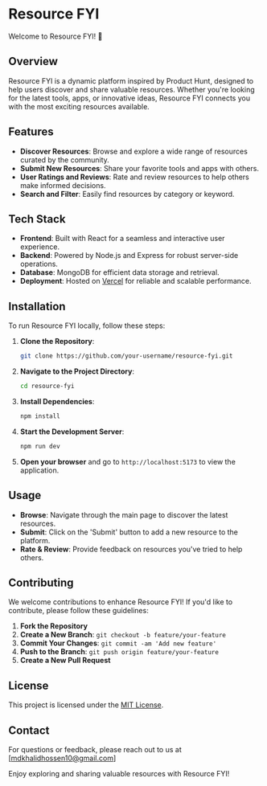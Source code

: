 # Resource FYI

Welcome to Resource FYI! 🎉

## Overview

Resource FYI is a dynamic platform inspired by Product Hunt, designed to help users discover and share valuable resources. Whether you're looking for the latest tools, apps, or innovative ideas, Resource FYI connects you with the most exciting resources available.

## Features

- **Discover Resources**: Browse and explore a wide range of resources curated by the community.
- **Submit New Resources**: Share your favorite tools and apps with others.
- **User Ratings and Reviews**: Rate and review resources to help others make informed decisions.
- **Search and Filter**: Easily find resources by category or keyword.

## Tech Stack

- **Frontend**: Built with React for a seamless and interactive user experience.
- **Backend**: Powered by Node.js and Express for robust server-side operations.
- **Database**: MongoDB for efficient data storage and retrieval.
- **Deployment**: Hosted on [Vercel](https://vercel.com) for reliable and scalable performance.

## Installation

To run Resource FYI locally, follow these steps:

1. **Clone the Repository**:
    ```bash
    git clone https://github.com/your-username/resource-fyi.git
    ```

2. **Navigate to the Project Directory**:
    ```bash
    cd resource-fyi
    ```

3. **Install Dependencies**:
    ```bash
    npm install
    ```

4. **Start the Development Server**:
    ```bash
    npm run dev
    ```

5. **Open your browser** and go to `http://localhost:5173` to view the application.

## Usage

- **Browse**: Navigate through the main page to discover the latest resources.
- **Submit**: Click on the 'Submit' button to add a new resource to the platform.
- **Rate & Review**: Provide feedback on resources you've tried to help others.

## Contributing

We welcome contributions to enhance Resource FYI! If you'd like to contribute, please follow these guidelines:

1. **Fork the Repository**
2. **Create a New Branch**: `git checkout -b feature/your-feature`
3. **Commit Your Changes**: `git commit -am 'Add new feature'`
4. **Push to the Branch**: `git push origin feature/your-feature`
5. **Create a New Pull Request**

## License

This project is licensed under the [MIT License](LICENSE).

## Contact

For questions or feedback, please reach out to us at [mdkhalidhossen10@gmail.com]

Enjoy exploring and sharing valuable resources with Resource FYI!